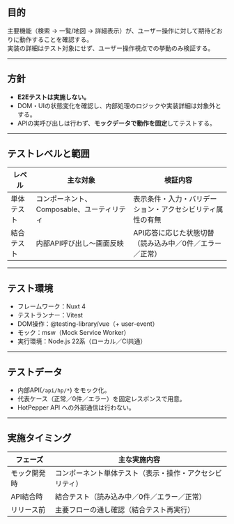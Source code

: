 ## 目的

主要機能（検索 → 一覧/地図 → 詳細表示）が、ユーザー操作に対して期待どおりに動作することを確認する。  
実装の詳細はテスト対象にせず、ユーザー操作視点での挙動のみ検証する。

---

## 方針

- **E2Eテストは実施しない。**
- DOM・UIの状態変化を確認し、内部処理のロジックや実装詳細は対象外とする。
- APIの実呼び出しは行わず、**モックデータで動作を固定**してテストする。

---

## テストレベルと範囲

| レベル     | 主な対象                                   | 検証内容                                                   |
| ---------- | ------------------------------------------ | ---------------------------------------------------------- |
| 単体テスト | コンポーネント、Composable、ユーティリティ | 表示条件・入力・バリデーション・アクセシビリティ属性の有無 |
| 結合テスト | 内部API呼び出し～画面反映                  | API応答に応じた状態切替（読み込み中／0件／エラー／正常）   |

---

## テスト環境

- フレームワーク：Nuxt 4
- テストランナー：Vitest
- DOM操作：@testing-library/vue（+ user-event）
- モック：msw（Mock Service Worker）
- 実行環境：Node.js 22系（ローカル／CI共通）

---

## テストデータ

- 内部API(`/api/hp/*`) をモック化。
- 代表ケース（正常／0件／エラー）を固定レスポンスで用意。
- HotPepper API への外部通信は行わない。

---

## 実施タイミング

| フェーズ     | 主な実施内容                                             |
| ------------ | -------------------------------------------------------- |
| モック開発時 | コンポーネント単体テスト（表示・操作・アクセシビリティ） |
| API結合時    | 結合テスト（読み込み中／0件／エラー／正常）              |
| リリース前   | 主要フローの通し確認（結合テスト再実行）                 |
